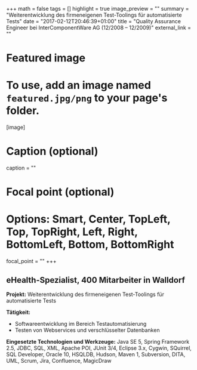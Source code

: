 +++
math = false
tags = []
highlight = true
image_preview = ""
summary = "Weiterentwicklung des firmeneigenen Test-Toolings für automatisierte Tests"
date = "2017-02-12T20:46:39+01:00"
title = "Quality Assurance Engineer bei InterComponentWare AG (12/2008 – 12/2009)"
external_link = ""


# Featured image
# To use, add an image named `featured.jpg/png` to your page's folder.
[image]
# Caption (optional)
caption = ""

# Focal point (optional)
# Options: Smart, Center, TopLeft, Top, TopRight, Left, Right, BottomLeft, Bottom, BottomRight
focal_point = ""
+++
## eHealth-Spezialist, 400 Mitarbeiter in Walldorf

**Projekt:** Weiterentwicklung des firmeneigenen Test-Toolings für automatisierte Tests

**Tätigkeit:**

* Softwareentwicklung im Bereich Testautomatisierung
* Testen von Webservices und verschlüsselter Datenbanken

**Eingesetzte Technologien und Werkzeuge:** Java SE 5, Spring Framework 2.5, JDBC, SQL, XML, Apache POI, JUnit 3/4,  Eclipse 3.x, Cygwin, SQuirrel, SQL Developer, Oracle 10, HSQLDB, Hudson, Maven 1, Subversion, DITA, UML, Scrum, Jira, Confluence, MagicDraw
